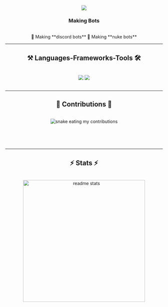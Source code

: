 <h1 align="center">
  <img src="https://readme-typing-svg.herokuapp.com/?font=Righteous&size=35&center=true&vCenter=true&width=500&height=70&duration=4000&lines=I'm+Batman+🦇;" />
</h1>

<h3 align="center">Making Bots</h3>

<br/>

<div align="center">
  🔨 Making **discord bots**
  🔨 Making **nuke bots**
</div>

<hr/>

<h2 align="center">⚒ Languages-Frameworks-Tools 🛠</h2>
<br/>
<div align="center">
  <img src="https://skillicons.dev/icons?i=html,css,python,javascript,typescript" />
  <img src="https://skillicons.dev/icons?i=nodejs,vscode,git" /><br>
</div>

<br/>
<hr/>

<div align="center">
  <h2>🐍 Contributions 🐍</h2>
  <br>
  <img alt="snake eating my contributions" src="https://raw.githubusercontent.com/Leakerfield/Leakerfield/output/github-contribution-grid-snake.svg" />

  <br/><br/><br/>
</div>

<hr>

<h2 align="center">⚡ Stats ⚡</h2>
<br>
<div align="center">
  <img width=390 src="https://github-readme-stats.vercel.app/api?username=Leakerfield&count_private=true&show_icons=true&theme=react&rank_icon=github&border_radius=10" alt="readme stats" />
</div>
